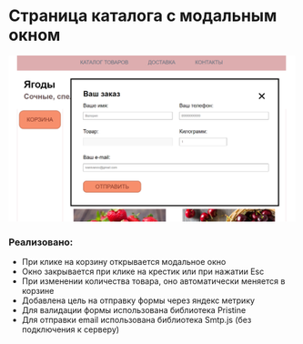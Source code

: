 # Страница каталога с модальным окном

![image](https://github.com/chspeth/webbooster/blob/main/img/preview.png)

### Реализовано:
* При клике на корзину открывается модальное окно
* Окно закрывается при клике на крестик или при нажатии Esc
* При изменении количества товара, оно автоматически меняется в корзине
* Добавлена цель на отправку формы через яндекс метрику
* Для валидации формы использована библиотека Pristine
* Для отправки email использована библиотека Smtp.js (без подключения к серверу)
